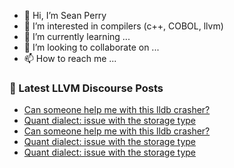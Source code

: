 - 👋 Hi, I’m Sean Perry
- 👀 I’m interested in compilers (c++, COBOL, llvm)
- 🌱 I’m currently learning ...
- 💞️ I’m looking to collaborate on ...
- 📫 How to reach me ...

<!---
s66perry/s66perry is a ✨ special ✨ repository because its `README.md` (this file) appears on your GitHub profile.
You can click the Preview link to take a look at your changes.
--->
### 📕 Latest LLVM Discourse Posts

<!-- DISCOURSE-LLVM:START -->
- [Can someone help me with this lldb crasher?](https://discourse.llvm.org/t/can-someone-help-me-with-this-lldb-crasher/61578#post_3)
- [Quant dialect: issue with the storage type](https://discourse.llvm.org/t/quant-dialect-issue-with-the-storage-type/61586#post_4)
- [Can someone help me with this lldb crasher?](https://discourse.llvm.org/t/can-someone-help-me-with-this-lldb-crasher/61578#post_2)
- [Quant dialect: issue with the storage type](https://discourse.llvm.org/t/quant-dialect-issue-with-the-storage-type/61586#post_3)
- [Quant dialect: issue with the storage type](https://discourse.llvm.org/t/quant-dialect-issue-with-the-storage-type/61586#post_2)
<!-- DISCOURSE-LLVM:END -->
